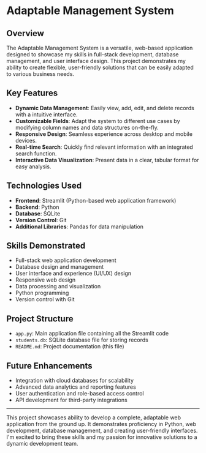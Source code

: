 # Adaptable Management System

## Overview
The Adaptable Management System is a versatile, web-based application designed to showcase my skills in full-stack development, database management, and user interface design. This project demonstrates my ability to create flexible, user-friendly solutions that can be easily adapted to various business needs.

## Key Features
- **Dynamic Data Management**: Easily view, add, edit, and delete records with a intuitive interface.
- **Customizable Fields**: Adapt the system to different use cases by modifying column names and data structures on-the-fly.
- **Responsive Design**: Seamless experience across desktop and mobile devices.
- **Real-time Search**: Quickly find relevant information with an integrated search function.
- **Interactive Data Visualization**: Present data in a clear, tabular format for easy analysis.

## Technologies Used
- **Frontend**: Streamlit (Python-based web application framework)
- **Backend**: Python
- **Database**: SQLite
- **Version Control**: Git
- **Additional Libraries**: Pandas for data manipulation

## Skills Demonstrated
- Full-stack web application development
- Database design and management
- User interface and experience (UI/UX) design
- Responsive web design
- Data processing and visualization
- Python programming
- Version control with Git

## Project Structure
- `app.py`: Main application file containing all the Streamlit code
- `students.db`: SQLite database file for storing records
- `README.md`: Project documentation (this file)

## Future Enhancements
- Integration with cloud databases for scalability
- Advanced data analytics and reporting features
- User authentication and role-based access control
- API development for third-party integrations

---

This project showcases ability to develop a complete, adaptable web application from the ground up. It demonstrates proficiency in Python, web development, database management, and creating user-friendly interfaces. I'm excited to bring these skills and my passion for innovative solutions to a dynamic development team.

